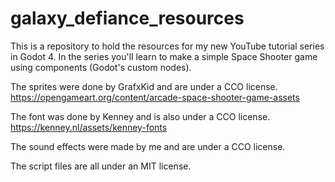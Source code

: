 # galaxy_defiance_resources

This is a repository to hold the resources for my new YouTube tutorial series in Godot 4. In the series you'll learn to make a simple Space Shooter game using components (Godot's custom nodes).

The sprites were done by GrafxKid and are under a CCO license.
https://opengameart.org/content/arcade-space-shooter-game-assets

The font was done by Kenney and is also under a CCO license.
https://kenney.nl/assets/kenney-fonts

The sound effects were made by me and are under a CCO license.

The script files are all under an MIT license.
